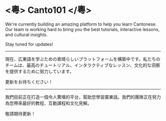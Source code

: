 # <粵> Canto101 </粵>

We're currently building an amazing platform to help you learn Cantonese. Our team is working hard to bring you the best tutorials, interactive lessons, and cultural insights.

Stay tuned for updates!

---

現在、広東語を学ぶための素晴らしいプラットフォームを構築中です。私たちのチームは、最高のチュートリアル、インタラクティブなレッスン、文化的な洞察を提供するために努力しています。

更新をお待ちください！

---

我們目前正在打造一個令人驚嘆的平台，幫助您學習廣東話。我們的團隊正在努力為您帶來最好的教程、互動課程和文化見解。

敬請期待更新！
